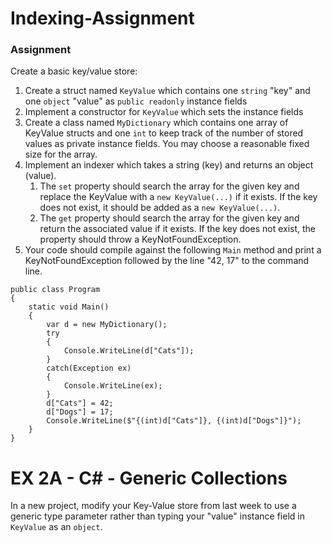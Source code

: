 # Indexing-Assignment
### Assignment
Create a basic key/value store: 

1. Create a struct named `KeyValue` which contains one `string` "key" and one `object` "value" as `public readonly` instance fields
1. Implement a constructor for `KeyValue` which sets the instance fields
1. Create a class named `MyDictionary` which contains one array of KeyValue structs and one `int` to keep track of the number of stored values as private instance fields. You may choose a reasonable fixed size for the array. 
1. Implement an indexer which takes a string (key) and returns an object (value).
    1. The `set` property should search the array for the given key and replace the KeyValue with a `new KeyValue(...)` if it exists. If the key does not exist, it should be added as a `new KeyValue(...)`.
    1. The `get` property should search the array for the given key and return the associated value if it exists. If the key does not exist, the property should throw a KeyNotFoundException.
1. Your code should compile against the following `Main` method and print a KeyNotFoundException followed by the line "42, 17" to the command line.

````
public class Program
{
    static void Main()
    {
        var d = new MyDictionary();
        try
        {
            Console.WriteLine(d["Cats"]);
        }
        catch(Exception ex)
        {
            Console.WriteLine(ex);
        }
        d["Cats"] = 42;
        d["Dogs"] = 17;
        Console.WriteLine($"{(int)d["Cats"]}, {(int)d["Dogs"]}");
    }
}
````
# EX 2A - C# - Generic Collections
In a new project, modify your Key-Value store from last week to use a generic type parameter rather than typing your "value" instance field in `KeyValue` as an `object`.
